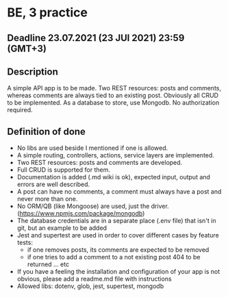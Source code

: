 # BE, 3 practice

## Deadline 23.07.2021 (23 JUl 2021) 23:59 (GMT+3)

## Description
A simple API app is to be made. Two REST resources: posts and comments, whereas comments are always tied to an existing post. Obviously all CRUD to be implemented. As a database to store, use Mongodb. No authorization required.

## Definition of done
* No libs are used beside I mentioned if one is allowed.
* A simple routing, controllers, actions, service layers are implemented.
* Two REST resources: posts and comments are developed.
* Full CRUD is supported for them.
* Documentation is added (.md wiki is ok), expected input, output and errors are well described.
* A post can have no comments, a comment must always have a post and never more than one.
* No ORM/QB (like Mongoose) are used, just the driver. (https://www.npmjs.com/package/mongodb)
* The database credentials are in a separate place (.env file) that isn't in git, but an example to be added
* Jest and supertest are used in order to cover different cases by feature tests:
  * if one removes posts, its comments are expected to be removed
  * if one tries to add a comment to a not existing post 404 to be returned … etc
* If you have a feeling the installation and configuration of your app is not obvious, please add a readme.md file with instructions
* Allowed libs: dotenv, glob, jest, supertest, mongodb
